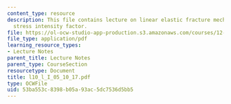 ```yaml
---
content_type: resource
description: This file contains lecture on linear elastic fracture mechanics and critical
  stress intensity factor.
file: https://ol-ocw-studio-app-production.s3.amazonaws.com/courses/12-524-mechanical-properties-of-rocks-fall-2005/53ba553c8398b05a93ac5dc7536d5bb5_l10_l_I_05_10_17.pdf
file_type: application/pdf
learning_resource_types:
- Lecture Notes
parent_title: Lecture Notes
parent_type: CourseSection
resourcetype: Document
title: l10_l_I_05_10_17.pdf
type: OCWFile
uid: 53ba553c-8398-b05a-93ac-5dc7536d5bb5
---
```

